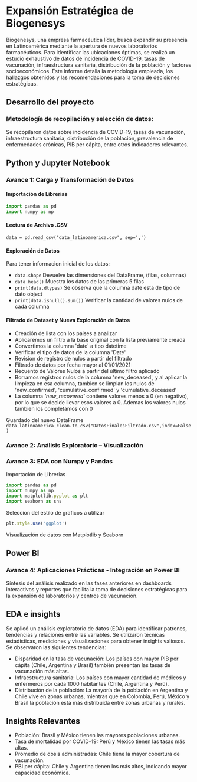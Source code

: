 # Expansión Estratégica de Biogenesys

Biogenesys, una empresa farmacéutica líder, busca expandir su presencia en Latinoamérica mediante la apertura de nuevos laboratorios farmacéuticos. Para identificar las ubicaciones óptimas, se realizó un estudio exhaustivo de datos de incidencia de COVID-19, tasas de vacunación, infraestructura sanitaria, distribución de la población y factores socioeconómicos. Este informe detalla la metodología empleada, los hallazgos obtenidos y las recomendaciones para la toma de decisiones estratégicas.


## Desarrollo del proyecto
### Metodología de recopilación y selección de datos:
Se recopilaron datos sobre incidencia de COVID-19, tasas de vacunación, infraestructura sanitaria, distribución de la población, prevalencia de enfermedades crónicas, PIB per cápita, entre otros indicadores relevantes.

## Python y Jupyter Notebook

### **Avance 1**: Carga y Transformación de Datos
#### Importación de Librerias

```javascript
import pandas as pd
import numpy as np
```

#### Lectura de Archivo .CSV
 `data = pd.read_csv("data_latinoamerica.csv", sep=',')`


#### Exploración de Datos
Para tener informacion inicial de los datos:
- `data.shape` Devuelve las dimensiones del DataFrame, (filas, columnas)
- `data.head()` Muestra los datos de las primeras 5 filas
- `print(data.dtypes)` Se observa que la columna date esta de tipo de dato object 
- `print(data.isnull().sum())` Verificar la cantidad de valores nulos de cada columna

#### Filtrado de Dataset y Nueva Exploración de Datos

-  Creación de lista con los paises a analizar
- Aplicaremos un filtro a la base original con la lista previamente creada
- Convertimos la columna 'date' a tipo datetime
- Verificar el tipo de datos de la columna 'Date'
- Revision de registro de nulos a partir del filtrado
- Filtrado de datos por fecha mayor al 01/01/2021
- Recuento de Valores Nulos a partir del último filtro aplicado
- Borramos registros nulos de la columna 'new_deceased', y al aplicar la limpieza en esa columna, tambien se limpian los nulos de 'new_confirmed', 'cumulative_confirmed' y 'cumulative_deceased'
- La columna *'new_recovered'* contiene valores menos a 0 (en negativo), por lo que se decide llevar esos valores a 0. Ademas los valores nulos tambien los completamos con 0

Guardado del nuevo DataFrame `data_latinoamerica_clean.to_csv("DatosFinalesFiltrado.csv",index=False)`


### **Avance 2**: Análisis Exploratorio – Visualización
### **Avance 3**: EDA con Numpy y Pandas
 Importación de Librerias
```javascript
import pandas as pd
import numpy as np
import matplotlib.pyplot as plt 
import seaborn as sns
```

 Seleccion del estilo de graficos a utilizar
```javascript
plt.style.use('ggplot')
```

 Visualización de datos con Matplotlib y Seaborn

## Power BI
### **Avance 4**: Aplicaciones Prácticas - Integración en Power BI
Síntesis del análisis realizado en las fases anteriores en dashboards interactivos y reportes que facilita la toma de decisiones estratégicas para la expansión de laboratorios y centros de vacunación.



## EDA e insights
Se aplicó un análisis exploratorio de datos (EDA) para identificar patrones, tendencias y relaciones entre las variables. Se utilizaron técnicas estadísticas, mediciones y visualizaciones para obtener insights valiosos. Se observaron las siguientes tendencias:
- Disparidad en la tasa de vacunación: Los países con mayor PIB per cápita (Chile, Argentina y Brasil) también presentan las tasas de vacunación más altas.
- Infraestructura sanitaria: Los países con mayor cantidad de médicos y enfermeros por cada 1000 habitantes (Chile, Argentina y Perú).
- Distribución de la población: La mayoría de la población en Argentina y Chile vive en zonas urbanas, mientras que en Colombia, Perú, México y Brasil la población está más distribuida entre zonas urbanas y rurales.


## Insights Relevantes
- Población: Brasil y México tienen las mayores poblaciones urbanas.
- Tasa de mortalidad por COVID-19: Perú y México tienen las tasas más altas.
- Promedio de dosis administradas: Chile tiene la mayor cobertura de vacunación.
- PBI per cápita: Chile y Argentina tienen los más altos, indicando mayor capacidad económica.


